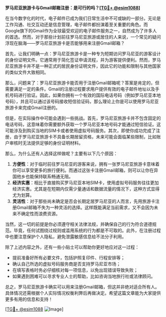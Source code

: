 **罗马尼亚旅游卡与Gmail邮箱注册：是可行的吗？[[TG💪+ @esim1088](https://t.me/s/esim1088)]**

在当今数字化的时代，电子邮件已成为我们日常生活中不可或缺的一部分。无论是工作沟通、社交互动还是信息管理，电子邮件都扮演着至关重要的角色。而Google旗下的Gmail作为全球最受欢迎的电子邮件服务之一，自然成为了许多人的首选。然而，对于那些计划前往罗马尼亚旅游或居住的人来说，一个常见的疑问浮现在脑海——罗马尼亚旅游卡是否能够用来注册Gmail邮箱？

首先，让我们明确一点：罗马尼亚旅游卡是一种专为短期访问罗马尼亚的游客设计的身份证明文件。它通常用于简化签证申请流程，并为游客提供便利。然而，罗马尼亚旅游卡并不是一种正式的居民身份证明文件，因此它的功能和限制与其他国家的类似文件大致相同。

那么，问题来了：罗马尼亚旅游卡能否用于注册Gmail邮箱呢？答案是肯定的，但需要满足一定的条件。Gmail的注册过程要求用户提供有效的电子邮件地址以及手机号码进行验证。因此，如果你拥有一个有效的国际电话号码（例如罗马尼亚本地号码），并且可以通过该号码接收短信验证码，那么理论上你是可以使用罗马尼亚旅游卡来完成Gmail注册的。

但是，在实际操作中可能会遇到一些挑战。首先，罗马尼亚旅游卡并不包含固定的电话号码，这意味着你需要额外获取一个罗马尼亚本地号码才能通过短信验证。这可能涉及到购买当地的SIM卡或者使用虚拟号码服务。其次，即使你成功完成了注册，由于罗马尼亚旅游卡不具备长期居留资格，未来可能会面临某些限制，比如账户审核时无法提供足够的身份证明材料。

那么，为什么还有人选择这样做呢？主要有以下几个原因：

1. **方便性**：对于临时前往罗马尼亚的游客来说，拥有一张罗马尼亚旅游卡意味着你可以享受更多的旅行便利。而通过这张卡注册Gmail邮箱，则可以让你在异国他乡也能保持联系畅通无阻。
2. **经济实惠**：相比于直接购买罗马尼亚本地SIM卡，使用虚拟号码服务往往更加经济实惠。尤其是在短期内仅需少量通话和数据流量的情况下，这种方式显得尤为划算。
3. **灵活性**：对于那些尚未确定是否会长期定居罗马尼亚的人而言，先用旅游卡注册Gmail邮箱不失为一种灵活的选择。这样既能满足当前需求，又不会因为未来不确定性而浪费资源。

当然，这一切的前提是你必须遵守相关法律法规，并确保自己的行为符合道德规范。毕竟，任何试图绕过规则或滥用系统的行为都是不可取的。此外，在注册过程中也要注意保护个人隐私，避免泄露敏感信息给不法分子利用。

除了上述内容之外，还有一些小贴士可以帮助你更好地应对这一过程：

- 提前准备好所有必要文件，包括护照复印件、行程安排等；
- 确认自己所选的虚拟号码服务商是否支持罗马尼亚市场；
- 在填写表格时务必仔细核对每一项信息，以免出现错误导致失败；
- 如果遇到困难可以寻求专业人士的帮助，比如咨询当地旅行社或法律顾问。

总之，罗马尼亚旅游卡确实可以用来注册Gmail邮箱，但这并非绝对适合所有人。具体情况还需根据个人实际情况权衡利弊后再做决定。希望这篇文章能为大家提供更多有用的信息和支持！

[[TG💪+ @esim1088](https://t.me/s/esim1088) ![Image](https://i.postimg.cc/4NQfJmqS/Snipaste-2025-05-13-00-14-12.png)]